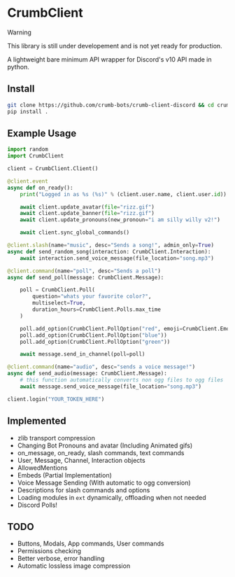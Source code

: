 # CrumbClient

> [!WARNING]
> This library is still under developement and is not yet ready for production.

A lightweight bare minimum API wrapper for Discord's v10 API made in python.

## Install
```sh
git clone https://github.com/crumb-bots/crumb-client-discord && cd crumb-client-discord
pip install .
```

## Example Usage
```py
import random
import CrumbClient

client = CrumbClient.Client()

@client.event
async def on_ready():
    print("Logged in as %s (%s)" % (client.user.name, client.user.id))

    await client.update_avatar(file="rizz.gif")
    await client.update_banner(file="rizz.gif")
    await client.update_pronouns(new_pronoun="i am silly willy v2!")

    await client.sync_global_commands()

@client.slash(name="music", desc="Sends a song!", admin_only=True)
async def send_random_song(interaction: CrumbClient.Interaction):
    await interaction.send_voice_message(file_location="song.mp3")

@client.command(name="poll", desc="Sends a poll")
async def send_poll(message: CrumbClient.Message):

    poll = CrumbClient.Poll(
        question="whats your favorite color?",
        multiselect=True,
        duration_hours=CrumbClient.Polls.max_time
    )

    poll.add_option(CrumbClient.PollOption("red", emoji=CrumbClient.Emoji(id=1093318271899549806)))
    poll.add_option(CrumbClient.PollOption("blue"))
    poll.add_option(CrumbClient.PollOption("green"))

    await message.send_in_channel(poll=poll)

@client.command(name="audio", desc="sends a voice message!")
async def send_audio(message: CrumbClient.Message):
    # this function automatically converts non ogg files to ogg files
    await message.send_voice_message(file_location="song.mp3")

client.login("YOUR_TOKEN_HERE")
```

## Implemented
- zlib transport compression
- Changing Bot Pronouns and avatar (Including Animated gifs)
- on_message, on_ready, slash commands, text commands
- User, Message, Channel, Interaction objects
- AllowedMentions
- Embeds (Partial Implementation)
- Voice Message Sending (With automatic to ogg conversion)
- Descriptions for slash commands and options
- Loading modules in `ext` dynamically, offloading when not needed
- Discord Polls! 

## TODO
- Buttons, Modals, App commands, User commands
- Permissions checking
- Better verbose, error handling
- Automatic lossless image compression
